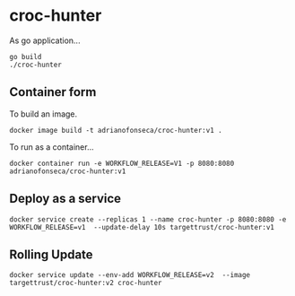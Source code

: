 # croc-hunter

As go application...

```
go build
./croc-hunter
```

## Container form

To build an image.


```
docker image build -t adrianofonseca/croc-hunter:v1 .

```

To run as a container...

```
docker container run -e WORKFLOW_RELEASE=V1 -p 8080:8080  adrianofonseca/croc-hunter:v1
```


## Deploy as a service

```
docker service create --replicas 1 --name croc-hunter -p 8080:8080 -e WORKFLOW_RELEASE=v1  --update-delay 10s targettrust/croc-hunter:v1
```

## Rolling Update ##

```
docker service update --env-add WORKFLOW_RELEASE=v2  --image targettrust/croc-hunter:v2 croc-hunter
```
